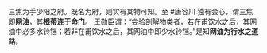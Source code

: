 三焦为手少阳之府。既名为府，则实有其物可知。至 #唐容川 独有会心，谓三焦即**网油**，其**根蒂连于命门**。
王勋臣谓：“尝验剖解物类者，若在甫饮水之后，其网油中必多水铃铛；若非在甫饮水之后，其网油中即少水铃铛。”是知**网油为行水之道路**。